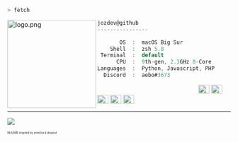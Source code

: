 ```zsh
> fetch
```

<img align="left" src="https://i.pinimg.com/736x/fb/a6/20/fba62002393ad4e428f924ec7a7dee74.jpg" alt="logo.png" width="200" /> 

```csharp
jozdev@github
----------------

       OS  :  macOS Big Sur
    Shell  :  zsh 5.8
 Terminal  :  default
      CPU  :  9th-gen, 2.3GHz 8-Core
Languages  :  Python, Javascript, PHP
  Discord  :  aebo#3673
```

<p align="left">
  &nbsp; &nbsp; &nbsp; &nbsp; &nbsp;&nbsp; &nbsp; &nbsp; &nbsp; &nbsp;&nbsp; &nbsp; &nbsp; &nbsp; &nbsp; &nbsp; &nbsp; &nbsp; &nbsp; &nbsp; &nbsp;&nbsp; &nbsp; &nbsp; &nbsp; &nbsp;&nbsp; &nbsp; &nbsp; &nbsp; &nbsp;
  <img alt="#474342" src="https://via.placeholder.com/15/474342/000000?text=+" width="25" height="20" />
  <img alt="#fbedf6" src="https://via.placeholder.com/15/4ca4eb/000000?text=+" width="25" height="20" />
  <img alt="#c9594d" src="https://via.placeholder.com/15/d74681/000000?text=+" width="25" height="20" />
  <img alt="#f8b9b2" src="https://via.placeholder.com/15/60409c/000000?text=+" width="25" height="20" />
  <img alt="#ae9c9d" src="https://via.placeholder.com/15/ae9c9d/000000?text=+" width="25" height="20" />
</p>

---

![](https://komarev.com/ghpvc/?username=jozdev&style=flat-square)
<p style="font-size: 6px">README inspired by sreecha & dropout</p>

